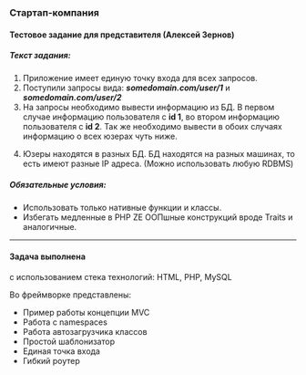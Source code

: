 ###  Стартап-компания
#### Тестовое задание для представителя (Алексей Зернов)

##### Текст задания:
1. Приложение имеет единую точку входа для всех запросов.
2. Поступили запросы вида: ***somedomain.com/user/1*** и ***somedomain.com/user/2***
3. На запросы необходимо вывести информацию из БД. В первом случае информацию пользователя с **id 1**, во втором информацию пользователя с **id 2**. Так же необходимо вывести в обоих случаях информацию о всех юзерах чуть ниже.
4) Юзеры находятся в разных БД. БД находятся на разных машинах, то есть имеют разные IP адреса. (Можно использовать любую RDBMS)

##### Обязательные условия:
- Использовать только нативные функции и классы. 
- Избегать медленные в PHP ZE ООПшные конструкций вроде Traits и аналогичные.

------------
#### Задача выполнена
с использованием стека технологий: HTML, PHP, MySQL

Во фреймворке представлены:
- Пример работы концепции MVC
- Работа с namespaces
- Работа автозагрузчика классов
- Простой шаблонизатор
- Единая точка входа
- Гибкий роутер
